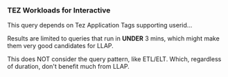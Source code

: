 ### TEZ Workloads for Interactive

This query depends on Tez Application Tags supporting userid...

Results are limited to queries that run in **UNDER** 3 mins, which might make them very good candidates for LLAP.

This does NOT consider the query pattern, like ETL/ELT.  Which, regardless of duration, don't benefit much from LLAP.

